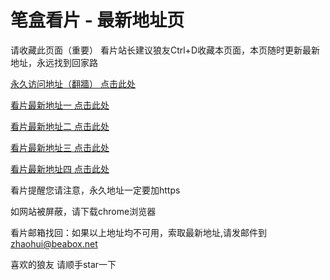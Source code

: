 # 笔盒看片 - 最新地址页

请收藏此页面（重要）
看片站长建议狼友Ctrl+D收藏本页面，本页随时更新最新地址，永远找到回家路

[永久访问地址（翻牆） 点击此处](https://beabox.net/)

[看片最新地址一 点击此处](https://h9uzquoyvwu.shop)

[看片最新地址二 点击此处](https://mwljk9nkzk.shop)

[看片最新地址三 点击此处](https://mwljk9nkzk.shop)

[看片最新地址四 点击此处](https://xbtz5u2wwaj.wiki)

看片提醒您请注意，永久地址一定要加https

如网站被屏蔽，请下载chrome浏览器

看片邮箱找回：如果以上地址均不可用，索取最新地址,请发邮件到 zhaohui@beabox.net

喜欢的狼友 请顺手star一下